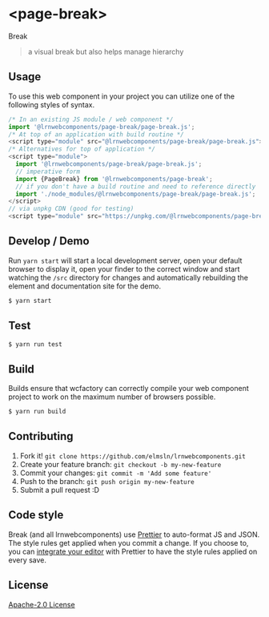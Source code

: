 # &lt;page-break&gt;

Break
> a visual break but also helps manage hierarchy

## Usage
To use this web component in your project you can utilize one of the following styles of syntax.

```js
/* In an existing JS module / web component */
import '@lrnwebcomponents/page-break/page-break.js';
/* At top of an application with build routine */
<script type="module" src="@lrnwebcomponents/page-break/page-break.js"></script>
/* Alternatives for top of application */
<script type="module">
  import '@lrnwebcomponents/page-break/page-break.js';
  // imperative form
  import {PageBreak} from '@lrnwebcomponents/page-break';
  // if you don't have a build routine and need to reference directly
  import './node_modules/@lrnwebcomponents/page-break/page-break.js';
</script>
// via unpkg CDN (good for testing)
<script type="module" src="https://unpkg.com/@lrnwebcomponents/page-break/page-break.js"></script>
```

## Develop / Demo
Run `yarn start` will start a local development server, open your default browser to display it, open your finder to the correct window and start watching the `/src` directory for changes and automatically rebuilding the element and documentation site for the demo.
```bash
$ yarn start
```

## Test

```bash
$ yarn run test
```

## Build
Builds ensure that wcfactory can correctly compile your web component project to
work on the maximum number of browsers possible.
```bash
$ yarn run build
```

## Contributing

1. Fork it! `git clone https://github.com/elmsln/lrnwebcomponents.git`
2. Create your feature branch: `git checkout -b my-new-feature`
3. Commit your changes: `git commit -m 'Add some feature'`
4. Push to the branch: `git push origin my-new-feature`
5. Submit a pull request :D

## Code style

Break (and all lrnwebcomponents) use [Prettier][prettier] to auto-format JS and JSON.  The style rules get applied when you commit a change.  If you choose to, you can [integrate your editor][prettier-ed] with Prettier to have the style rules applied on every save.

[prettier]: https://github.com/prettier/prettier/
[prettier-ed]: https://github.com/prettier/prettier/#editor-integration
[polyserve]: https://github.com/Polymer/polyserve
[web-component-tester]: https://github.com/Polymer/web-component-tester

## License
[Apache-2.0 License](http://opensource.org/licenses/Apache-2.0)